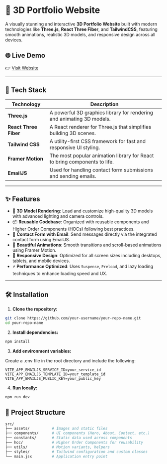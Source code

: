 # 🚀 3D Portfolio Website

A visually stunning and interactive **3D Portfolio Website** built with modern technologies like **Three.js**, **React Three Fiber**, and **TailwindCSS**, featuring smooth animations, realistic 3D models, and responsive design across all devices.

## 🌐 Live Demo

👉 [Visit Website](portfolio-website-gules-two.vercel.app)

---

## 🔧 Tech Stack

| Technology          | Description                                                                 |
|---------------------|-----------------------------------------------------------------------------|
| **Three.js**        | A powerful 3D graphics library for rendering and animating 3D models.       |
| **React Three Fiber** | A React renderer for Three.js that simplifies building 3D scenes.          |
| **Tailwind CSS**    | A utility-first CSS framework for fast and responsive UI styling.           |
| **Framer Motion**   | The most popular animation library for React to bring components to life.   |
| **EmailJS**         | Used for handling contact form submissions and sending emails.              |

---

## ✨ Features

- 🌌 **3D Model Rendering**: Load and customize high-quality 3D models with advanced lighting and camera controls.
- 📦 **Reusable Codebase**: Organized with reusable components and Higher Order Components (HOCs) following best practices.
- 📧 **Contact Form with Email**: Send messages directly via the integrated contact form using EmailJS.
- 🎨 **Beautiful Animations**: Smooth transitions and scroll-based animations using Framer Motion.
- 📱 **Responsive Design**: Optimized for all screen sizes including desktops, tablets, and mobile devices.
- ⚡ **Performance Optimized**: Uses `Suspense`, `Preload`, and lazy loading techniques to enhance loading speed and UX.

---

## 🛠️ Installation

1. **Clone the repository:**

```bash
git clone https://github.com/your-username/your-repo-name.git
cd your-repo-name
```
2. **Install dependencies:**

```bash
npm install
```
3. **Add environment variables:**

Create a .env file in the root directory and include the following:

```env
VITE_APP_EMAILJS_SERVICE_ID=your_service_id
VITE_APP_EMAILJS_TEMPLATE_ID=your_template_id
VITE_APP_EMAILJS_PUBLIC_KEY=your_public_key
```
4. **Run locally:**

```bash
npm run dev
```
## 📂 Project Structure

```bash
src/
├── assets/          # Images and static files
├── components/      # UI components (Hero, About, Contact, etc.)
├── constants/       # Static data used across components
├── hoc/             # Higher Order Components for reusability
├── utils/           # Motion variants, helpers
├── styles/          # Tailwind configuration and custom classes
└── main.jsx         # Application entry point
```
